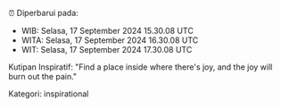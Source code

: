 ⏰ Diperbarui pada:
- WIB: Selasa, 17 September 2024 15.30.08 UTC
- WITA: Selasa, 17 September 2024 16.30.08 UTC
- WIT: Selasa, 17 September 2024 17.30.08 UTC

Kutipan Inspiratif:
"Find a place inside where there's joy, and the joy will burn out the pain."


Kategori: inspirational

